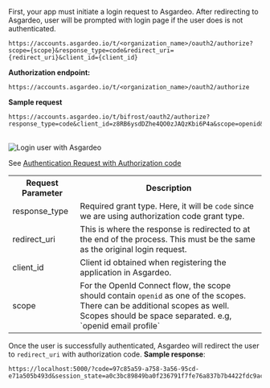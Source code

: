 
First, your app must initiate a login request to Asgardeo. After redirecting to Asgardeo, user will be prompted with login page if the user does is not authenticated.

```  
https://accounts.asgardeo.io/t/<organization_name>/oauth2/authorize?scope={scope}&response_type=code&redirect_uri={redirect_uri}&client_id={client_id}
```

**Authorization endpoint:**

```
https://accounts.asgardeo.io/t/<organization_name>/oauth2/authorize
```

**Sample request**

```
https://accounts.asgardeo.io/t/bifrost/oauth2/authorize?response_type=code&client_id=z8RB6ysdDZhe4QO0zJAQzKbi6P4a&scope=openid&redirect_uri=http%3A%2F%2Flocalhost%3A5000
```

<br>
  <img :src="$withBase('/assets/img/guides/applications/login-page.png')" alt="Login user with Asgardeo">

See [Authentication Request with  Authorization code](https://openid.net/specs/openid-connect-core-1_0.html#AuthRequest)

<table>
  <tr>
    <th>Request Parameter</th>
    <th>Description</th> 
  </tr>
  <tr>
    <td>response_type<Badge text="Required" type="mandatory"/></td>
    <td>Required grant type. Here, it will be <code>code</code> since we are using authorization code grant type.</td>
  </tr>
  <tr>
    <td>redirect_uri<Badge text="Required" type="mandatory"/></td>
    <td>This is where the response is redirected to at the end of the process. This must be the same as the original login request.</td>
  </tr>
  <tr>
    <td>client_id<Badge text="Required" type="mandatory"/></td>
    <td>Client id obtained when registering the application in Asgardeo.</td>
  </tr>
  <tr>
    <td>scope<Badge text="Optional" type="optional"/></td>
    <td>For the OpenId Connect flow, the scope should contain <code>openid</code> as one of the scopes. There can be additional scopes as well. Scopes should be space separated. e.g, `openid email profile`</td>
  </tr>
</table>

Once the user is successfully authenticated, Asgardeo will redirect the user to `redirect_uri` with authorization code.
**Sample response**:

```
https://localhost:5000/?code=97c85a59-a758-3a56-95cd-e71a505b493d&session_state=a0c3bc89849ba0f236791f7fe76a837b7b4422fdc9aca16db394d19a28724a29.wQc7eSHSRrGNfECJRMhSAw
```

<br>
